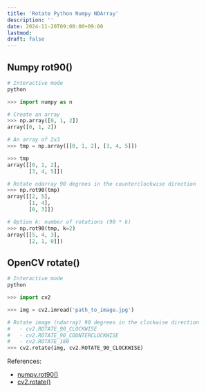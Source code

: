 ```yaml
---
title: 'Rotate Python Numpy NDArray'
description: ''
date: 2024-11-20T09:00:00+09:00
lastmod: 
draft: false
---
```


## Numpy rot90()

```python
# Interactive mode
python

>>> import numpy as n

# Create an array
>>> np.array([0, 1, 2])
array([0, 1, 2])

# An array of 2x3
>>> tmp = np.array([[0, 1, 2], [3, 4, 5]])

>>> tmp
array([[0, 1, 2],
       [3, 4, 5]])

# Rotate ndarray 90 degrees in the counterclockwise direction
>>> np.rot90(tmp)
array([[2, 5],
       [1, 4],
       [0, 3]])

# Option k: number of rotations (90 * k)
>>> np.rot90(tmp, k=2)
array([[5, 4, 3],
       [2, 1, 0]])
```

## OpenCV rotate()

```python
# Interactive mode
python

>>> import cv2

>>> img = cv2.imread('path_to_image.jpg')

# Rotate image (ndarray) 90 degrees in the clockwise direction
#   - cv2.ROTATE_90_CLOCKWISE
#   - cv2.ROTATE_90_COUNTERCLOCKWISE
#   - cv2.ROTATE_180
>>> cv2.rotate(img, cv2.ROTATE_90_CLOCKWISE)
```

References:

- [numpy.rot90()](https://numpy.org/doc/stable/reference/generated/numpy.rot90.html)
- [cv2.rotate()](https://docs.opencv.org/4.0.1/d2/de8/group__core__array.html#ga4ad01c0978b0ce64baa246811deeac24)
